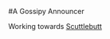 #A Gossipy Announcer

Working towards [Scuttlebutt](https://www.cs.cornell.edu/home/rvr/papers/flowgossip.pdf)